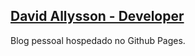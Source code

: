 ## [David Allysson - Developer](http://davidallysson.github.io)
Blog pessoal hospedado no Github Pages.
